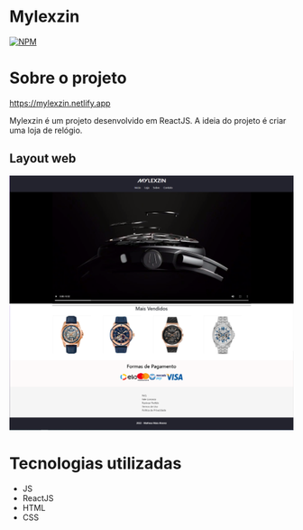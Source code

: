 # Mylexzin

[![NPM](https://img.shields.io/npm/l/react)](https://github.com/MatheusAlvarez/DSMovie/blob/main/LICENSE) 

# Sobre o projeto
https://mylexzin.netlify.app

Mylexzin é um projeto desenvolvido em ReactJS. A ideia do projeto é criar uma loja de relógio.

## Layout web
![Web1](https://github.com/MthAlvarez/Mylexzin-Bulova/blob/main/assets/1.png)
![Web2](https://github.com/MthAlvarez/Mylexzin-Bulova/blob/main/assets/2.png)

# Tecnologias utilizadas
- JS
- ReactJS
- HTML
- CSS
